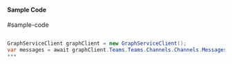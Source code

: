 #### Sample Code
#sample-code 

```C#

GraphServiceClient graphClient = new GraphServiceClient();
var messages = await graphClient.Teams.Teams.Channels.Channels.Messages.Request().GetAsync();
*** 

```